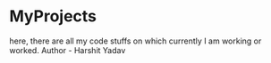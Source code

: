 # MyProjects
here, there are all my code stuffs on which currently I am working or worked.
Author - Harshit Yadav
